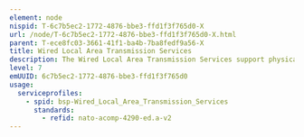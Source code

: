 ```yaml
---
element: node
nispid: T-6c7b5ec2-1772-4876-bbe3-ffd1f3f765d0-X
url: /node/T-6c7b5ec2-1772-4876-bbe3-ffd1f3f765d0-X.html
parent: T-ece8fc03-3661-41f1-ba4b-7ba8fedf9a56-X
title: Wired Local Area Transmission Services
description: The Wired Local Area Transmission Services support physical transfer of data, point-to-point or point-to multipoint, using wired transmission medium amongst two or more static nodes over relatively short distances. Examples of transmission media are copper wires (two-wire, four-wire, twisted pair, coaxial, etc.) and optical fibre. Examples of Wired Local Area Transmission Services, associated with the supporting technology employed, are telephony, local loop circuit to access leased lines, Local Area Network (LAN), and video distribution. Within this context a LAN is considered to interconnect network nodes over a relatively short distance, generally within a single location (i.e. building, office). It is also possible for a LAN to span a group of closely co-located locations.
level: 7
emUUID: 6c7b5ec2-1772-4876-bbe3-ffd1f3f765d0
usage:
  serviceprofiles:
    - spid: bsp-Wired_Local_Area_Transmission_Services
      standards:
        - refid: nato-acomp-4290-ed.a-v2
---
```

